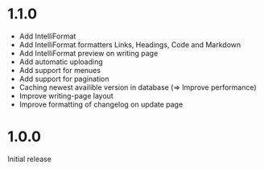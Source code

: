 # 1.1.0
- Add IntelliFormat
- Add IntelliFormat formatters Links, Headings, Code and Markdown
- Add IntelliFormat preview on writing page
- Add automatic uploading
- Add support for menues
- Add support for pagination
- Caching newest availible version in database (=> Improve performance)
- Improve writing-page layout
- Improve formatting of changelog on update page

# 1.0.0
Initial release